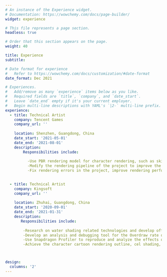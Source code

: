 ```yaml
---
# An instance of the Experience widget.
# Documentation: https://wowchemy.com/docs/page-builder/
widget: experience

# This file represents a page section.
headless: true

# Order that this section appears on the page.
weight: 40

title: Experience
subtitle:

# Date format for experience
#   Refer to https://wowchemy.com/docs/customization/#date-format
date_format: Dec 2021

# Experiences.
#   Add/remove as many `experience` items below as you like.
#   Required fields are `title`, `company`, and `date_start`.
#   Leave `date_end` empty if it's your current employer.
#   Begin multi-line descriptions with YAML's `|2-` multi-line prefix.
experience:
  - title: Technical Artist
    company: Tencent Games
    company_url: ''
    
    location: Shenzhen, Guangdong, China
    date_start: '2021-05-01'
    date_end: '2021-08-01'
    description: 
        Responsibilities include:
        
          -Use PBR rendering model for character rendering, such as skin and eyeball rendering
          -Modify the rendering pipeline of the project to improve the rendering performance and quality of the project
          -Fix rendering errors in the project, improve rendering performance

        
  - title: Technical Artist
    company: Kingsoft
    company_url: ''
    
    location: Zhuhai, Guangdong, China
    date_start: '2020-09-01'
    date_end: '2021-01-31'
    description: 
       Responsibilities include:
        
        -Research on water shading related technologies and develop offline FFT water.
        -Develop an analysis and debugging tool for the Overdraw rate of the mobile game terminal.
        -Use Snapdragon Profiler to reproduce and analyze the effects of mobile games.
        -Achieve the character cartoon rendering outline, cel shading, and multi-light source shadows under the URP pipeline.



design:
  columns: '2'
---
```

